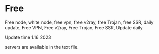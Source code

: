 # Free
Free node, white node, free vpn, free v2ray, free Trojan, free SSR, daily update, Free VPN, Free v2ray, Free Trojan, Free SSR, Update daily

Update time 1.16.2023

servers are available in the text file.


